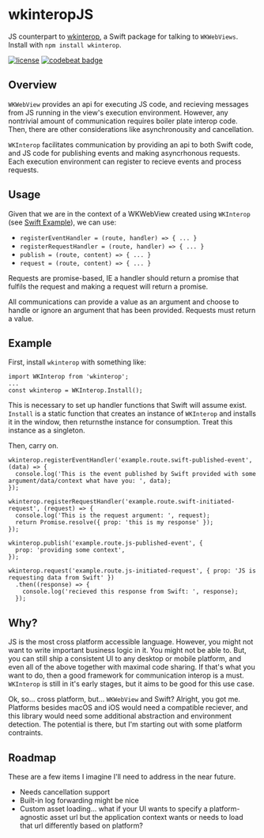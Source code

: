 # wkinteropJS
JS counterpart to [wkinterop](https://github.com/randymarsh77/wkinterop), a Swift package for talking to `WKWebViews`. Install with `npm install wkinterop`.

[![license](https://img.shields.io/github/license/mashape/apistatus.svg)]()
[![codebeat badge](https://codebeat.co/badges/f52f1cb5-6a61-4490-b59f-e4cc57f7f2a7)](https://codebeat.co/projects/github-com-randymarsh77-wkinteropjs)

## Overview

`WKWebView` provides an api for executing JS code, and recieving messages from JS running in the view's execution environment. However, any nontrivial amount of communication requires boiler plate interop code. Then, there are other considerations like asynchronousity and cancellation.

`WKInterop` facilitates communication by providing an api to both Swift code, and JS code for publishing events and making asyncrhonous requests. Each execution environment can register to recieve events and process requests.

## Usage

Given that we are in the context of a WKWebView created using `WKInterop` (see [Swift Example](https://github.com/randymarsh77/wkinterop#example)), we can use:

- `registerEventHandler = (route, handler) => { ... }`
- `registerRequestHandler = (route, handler) => { ... }`
- `publish = (route, content) => { ... }`
- `request = (route, content) => { ... }`

Requests are promise-based, IE a handler should return a promise that fulfils the request and making a request will return a promise.

All communications can provide a value as an argument and choose to handle or ignore an argument that has been provided. Requests must return a value.

## Example

First, install `wkinterop` with something like:
```
import WKInterop from 'wkinterop';
...
const wkinterop = WKInterop.Install();
```
This is necessary to set up handler functions that Swift will assume exist. `Install` is a static function that creates an instance of `WKInterop` and installs it in the window, then returnsthe instance for consumption. Treat this instance as a singleton.

Then, carry on.
```
wkinterop.registerEventHandler('example.route.swift-published-event', (data) => {
  console.log('This is the event published by Swift provided with some argument/data/context what have you: ', data);
});

wkinterop.registerRequestHandler('example.route.swift-initiated-request', (request) => {
  console.log('This is the request argument: ', request);
  return Promise.resolve({ prop: 'this is my response' });
});

wkinterop.publish('example.route.js-published-event', {
  prop: 'providing some context',
});

wkinterop.request('example.route.js-initiated-request', { prop: 'JS is requesting data from Swift' })
  .then((response) => {
    console.log('recieved this response from Swift: ', response);
  });
```

## Why?

JS is the most cross platform accessible language. However, you might not want to write important business logic in it. You might not be able to. But, you can still ship a consistent UI to any desktop or mobile platform, and even all of the above together with maximal code sharing. If that's what you want to do, then a good framework for communication interop is a must. `WKInterop` is still in it's early stages, but it aims to be good for this use case.

Ok, so... cross platform, but... `WKWebView` and Swift? Alright, you got me. Platforms besides macOS and iOS would need a compatible reciever, and this library would need some additional abstraction and environment detection. The potential is there, but I'm starting out with some platform contraints.

## Roadmap <a name="roadmap"></a>

These are a few items I imagine I'll need to address in the near future.

- Needs cancellation support
- Built-in log forwarding might be nice
- Custom asset loading... what if your UI wants to specify a platform-agnostic asset url but the application context wants or needs to load that url differently based on platform?
